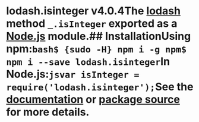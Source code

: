 # lodash.isinteger v4.0.4The [lodash](https://lodash.com/) method `_.isInteger` exported as a [Node.js](https://nodejs.org/) module.## InstallationUsing npm:```bash$ {sudo -H} npm i -g npm$ npm i --save lodash.isinteger```In Node.js:```jsvar isInteger = require('lodash.isinteger');```See the [documentation](https://lodash.com/docs#isInteger) or [package source](https://github.com/lodash/lodash/blob/4.0.4-npm-packages/lodash.isinteger) for more details.